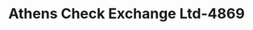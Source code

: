 ---
f_zip-code: 30606
f_state-code: GA
title: Athens Check Exchange Ltd-4869
f_phone: 706-548-8005
f_city-only: Athens
f_address: 400 Hawthorne Ave Ste 9 Athens
f_location-unique-id: '4869'
slug: athens-check-exchange-ltd-4869
updated-on: '2024-05-30T13:46:58.046Z'
created-on: '2024-05-30T13:36:59.803Z'
published-on: '2024-05-30T13:54:32.469Z'
f_city-state: cms/city/athens-ga.md
f_company: cms/company/athens-check-exchange-ltd.md
f_state: cms/state/georgia.md
layout: '[payday-loan].html'
tags: payday-loan
---
